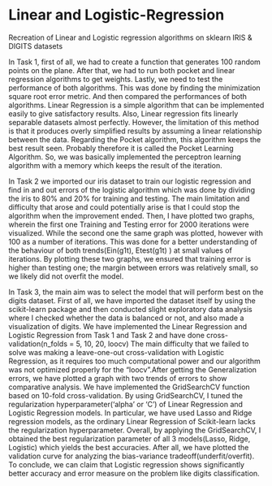 # Linear and Logistic-Regression
Recreation of Linear and Logistic regression algorithms on sklearn IRIS &amp; DIGITS datasets

In Task 1, first of all, we had to create a function that generates 100 random points on the plane. After that, we had to run both pocket and linear regression algorithms to get weights. Lastly, we need to test the performance of both algorithms. This was done by finding the minimization square root error metric.
And then compared the performances of both algorithms. Linear Regression is a simple algorithm that can be implemented easily to give satisfactory results. Also, Linear regression fits linearly separable datasets almost perfectly. However, the limitation of this method is that it produces overly simplified results by assuming a linear relationship between the data. Regarding the Pocket algorithm, this algorithm keeps the best result seen. Probably therefore it is called the Pocket Learning Algorithm. So, we was basically implemented the perceptron learning algorithm with a memory which keeps the result of the iteration.

In Task 2 we imported our iris dataset to train our logistic regression and find in and out errors of the logistic algorithm which was done by dividing the iris to 80% and 20% for training and testing. The main limitation and difficulty that arose and could potentially arise is that I could stop the algorithm when the improvement ended. Then, I have plotted two graphs, wherein the first one Training and Testing error for 2000 iterations were visualized. While the second one the same graph was plotted, however with 100 as a number of iterations. This was done for a better understanding of the behaviour of both trends(Ein(g1t),  Etest(g1t) ) at small values of iterations. By plotting these two graphs, we ensured that training error is higher than testing one; the margin between errors was relatively small, so we likely did not overfit the model.

In Task 3, the main aim was to select the model that will perform best on the digits dataset.  First of all, we have imported the dataset itself by using the scikit-learn package and then conducted slight exploratory data analysis where I checked whether the data is balanced or not, and also made a visualization of digits.
We have implemented the Linear Regression and Logistic Regression from Task 1 and Task 2 and have done cross-validation(n_folds = 5, 10, 20, loocv) The main difficulty that we failed to solve was making a leave-one-out cross-validation with Logistic Regression, as it requires too much computational power and our algorithm was not optimized properly for the “loocv”.After getting the Generalization errors, we have plotted a graph with two trends of errors to show comparative analysis. 
We have implemented the GridSearchCV function based on 10-fold cross-validation. By using GridSearchCV, I tuned the regularization hyperparameter(‘alpha’ or ‘C’) of Linear Regression and Logistic Regression models. In particular, we have used Lasso and Ridge regression models, as the ordinary Linear Regression of Scikit-learn lacks the regularization hyperparameter. Overall, by applying the GridSearchCV, I obtained the best regularization parameter of all 3 models(Lasso, Ridge, Logistic) which yields the best accuracies. After all, we have plotted the validation curve for analyzing the bias-variance tradeoff(underfit/overfit).
To conclude, we can claim that Logistic regression shows significantly better accuracy and error measure on the problem like digits classification.
